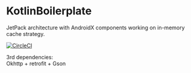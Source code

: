 # KotlinBoilerplate
JetPack architecture with AndroidX components working on in-memory cache strategy.
    
[![CircleCI](https://circleci.com/gh/Catherine22/KotlinBoilerplate/tree/master.svg?style=svg)](https://circleci.com/gh/Catherine22/KotlinBoilerplate/tree/master)

3rd dependencies:       
Okhttp + retrofit + Gson